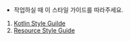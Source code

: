 - 작업하실 때 이 스타일 가이드를 따라주세요.

1. [Kotlin Style Guilde](./kotlin.md)
2. [Resource Style Guide](./resource.md)